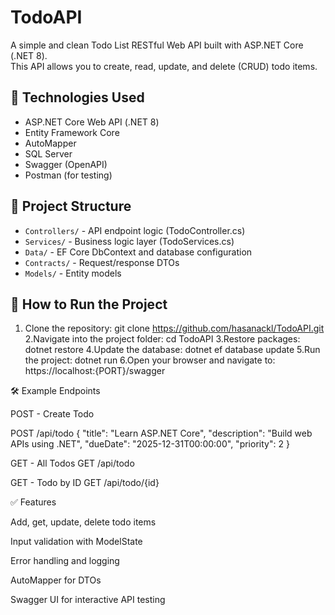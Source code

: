 # TodoAPI

A simple and clean Todo List RESTful Web API built with ASP.NET Core (.NET 8).  
This API allows you to create, read, update, and delete (CRUD) todo items.

## 🔧 Technologies Used

- ASP.NET Core Web API (.NET 8)
- Entity Framework Core
- AutoMapper
- SQL Server
- Swagger (OpenAPI)
- Postman (for testing)

## 📁 Project Structure

- `Controllers/` - API endpoint logic (TodoController.cs)
- `Services/` - Business logic layer (TodoServices.cs)
- `Data/` - EF Core DbContext and database configuration
- `Contracts/` - Request/response DTOs
- `Models/` - Entity models

## 🚀 How to Run the Project

1. Clone the repository:
git clone https://github.com/hasanackl/TodoAPI.git
2.Navigate into the project folder:
cd TodoAPI
3.Restore packages:
dotnet restore
4.Update the database:
dotnet ef database update
5.Run the project:
dotnet run
6.Open your browser and navigate to:
https://localhost:{PORT}/swagger

🛠 Example Endpoints

POST - Create Todo

POST /api/todo
{
  "title": "Learn ASP.NET Core",
  "description": "Build web APIs using .NET",
  "dueDate": "2025-12-31T00:00:00",
  "priority": 2
}

GET - All Todos
GET /api/todo

GET - Todo by ID
GET /api/todo/{id}


✅ Features

Add, get, update, delete todo items

Input validation with ModelState

Error handling and logging

AutoMapper for DTOs

Swagger UI for interactive API testing

